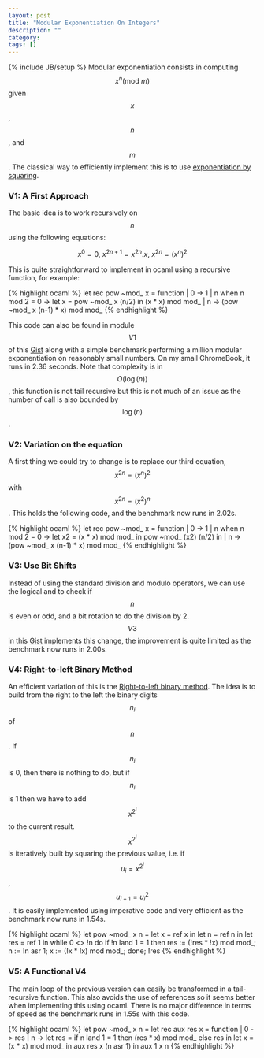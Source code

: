 ```yaml
---
layout: post
title: "Modular Exponentiation On Integers"
description: ""
category: 
tags: []
---
```

{% include JB/setup %}
Modular exponentiation consists in computing $$x^n(\textrm{mod}~ m)$$ given $$x$$, $$n$$, and $$m$$. The classical way to efficiently implement this is to use [exponentiation by squaring](http://en.wikipedia.org/wiki/Exponentiation_by_squaring).

### V1: A First Approach

The basic idea is to work recursively on $$n$$ using the following equations:

$$x^0 = 0,~x^{2n+1} = x^{2n}.x,~x^{2n} = (x^n)^2$$

This is quite straightforward to implement in ocaml using a recursive function, for example:

{% highlight ocaml %}
let rec pow ~mod_ x = function
| 0 -> 1
| n when n mod 2 = 0 ->
  let x = pow ~mod_ x (n/2) in
  (x * x) mod mod_
| n -> (pow ~mod_ x (n-1) * x) mod mod_
{% endhighlight %}

This code can also be found in module $$V1$$ of this [Gist](https://gist.github.com/LaurentMazare/6412582) along with a simple benchmark performing a million modular exponentiation on reasonably small numbers. On my small ChromeBook, it runs in 2.36 seconds. Note that complexity is in $$O(\log(n))$$, this function is not tail recursive but this is not much of an issue as the number of call is also bounded by $$\log(n)$$.

### V2: Variation on the equation

A first thing we could try to change is to replace our third equation, $$x^{2n} = (x^n)^2$$ with $$x^{2n} = (x^2)^n$$. This holds the following code, and the benchmark now runs in 2.02s.

{% highlight ocaml %}
let rec pow ~mod_ x = function
| 0 -> 1
| n when n mod 2 = 0 ->
  let x2 = (x * x) mod mod_ in
  pow ~mod_ (x2) (n/2) in
| n -> (pow ~mod_ x (n-1) * x) mod mod_
{% endhighlight %}

### V3: Use Bit Shifts

Instead of using the standard division and modulo operators, we can use the logical and to check if $$n$$ is even or odd, and a bit rotation to do the division by 2. $$V3$$ in this [Gist](https://gist.github.com/LaurentMazare/6412582) implements this change, the improvement is quite limited as the benchmark now runs in 2.00s.

### V4: Right-to-left Binary Method

An efficient variation of this is the [Right-to-left binary method](http://en.wikipedia.org/wiki/Modular_exponentiation#Right-to-left_binary_method). The idea is to build from the right to the left the binary digits $$n_i$$ of $$n$$. If $$n_i$$ is 0, then there is nothing to do, but if $$n_i$$ is 1 then we have to add $$x^{2^i}$$ to the current result. $$x^{2^i}$$ is iteratively built by squaring the previous value, i.e. if $$u_i = x^{2^i}$$, $$u_{i+1} = u_i^2$$. It is easily implemented using imperative code and very efficient as the benchmark now runs in 1.54s.

{% highlight ocaml %}
let pow ~mod_ x n =
  let x = ref x in
  let n = ref n in
  let res = ref 1 in
  while 0 <> !n do
    if !n land 1 = 1 then
    res := (!res * !x) mod mod_;
    n := !n asr 1;
    x := (!x * !x) mod mod_;
  done;
  !res
{% endhighlight %}

### V5: A Functional V4

The main loop of the previous version can easily be transformed in a tail-recursive function. This also avoids the use of references so it seems better when implementing this using ocaml. There is no major difference in terms of speed as the benchmark runs in 1.55s with this code.

{% highlight ocaml %}
let pow ~mod_ x n =
  let rec aux res x = function
  | 0 -> res
  | n ->
    let res =
      if n land 1 = 1 then (res * x) mod mod_
      else res
    in
    let x = (x * x) mod mod_ in
    aux res x (n asr 1)
  in
  aux 1 x n
{% endhighlight %}

